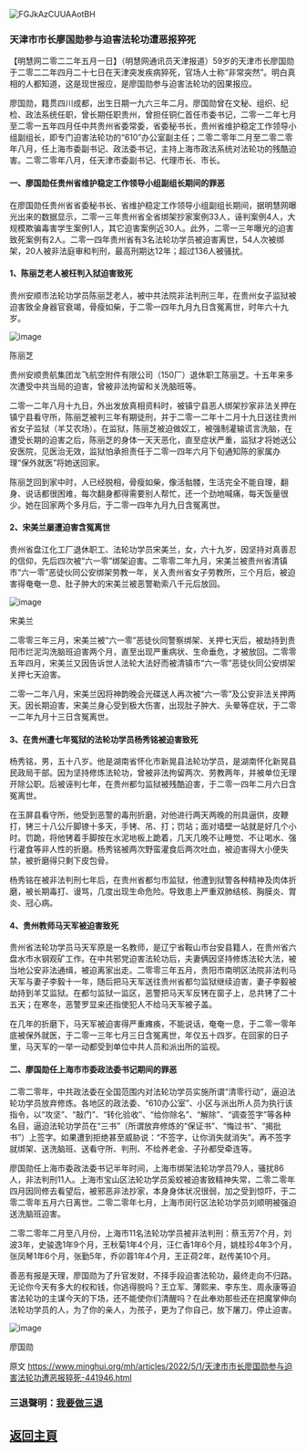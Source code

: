 ![FGJkAzCUUAAotBH](https://user-images.githubusercontent.com/79625284/166100132-2382b99c-6f07-4d9d-b54a-91a8f8d033e0.jpg)

### 天津市市长廖国勋参与迫害法轮功遭恶报猝死

【明慧网二零二二年五月一日】（明慧网通讯员天津报道）59岁的天津市长廖国勋于二零二二年四月二十七日在天津突发疾病猝死，官场人士称“非常突然”。明白真相的人都知道，这是现世报应，是廖国勋参与迫害法轮功的因果报应。

廖国勋，籍贯四川成都，出生日期一九六三年二月。廖国勋曾在文秘、组织、纪检、政法系统任职，曾长期任职贵州，曾担任铜仁首任市委书记，二零一二年七月至二零一五年四月任中共贵州省委常委，省委秘书长，贵州省维护稳定工作领导小组副组长，即专门迫害法轮功的“610”办公室副主任；二零二零年二月至二零二零年八月，任上海市委副书记、政法委书记，主持上海市政法系统对法轮功的残酷迫害。二零二零年八月，任天津市委副书记、代理市长、市长。

#### 一、廖国勋任贵州省维护稳定工作领导小组副组长期间的罪恶

在廖国勋任贵州省省委秘书长、省维护稳定工作领导小组副组长期间，据明慧网曝光出来的数据显示，二零一三年贵州省全省绑架抄家案例33人，诬判案例4人，大规模欺骗毒害学生案例1人，其它迫害案例近30人。此外，二零一三年曝光的迫害致死案例有2人。二零一四年贵州省有3名法轮功学员被迫害离世，54人次被绑架，20人被非法庭审和判刑，最高刑期达12年；超过136人被骚扰。

#### 1、陈丽芝老人被枉判入狱迫害致死

贵州安顺市法轮功学员陈丽芝老人，被中共法院非法判刑三年，在贵州女子监狱被迫害致全身器官衰竭，骨瘦如柴，于二零一四年九月九日含冤离世，时年六十九岁。

![image](https://user-images.githubusercontent.com/79625284/166140099-a2c10e1c-6a73-4549-b75a-fcb5988ab2da.png)

陈丽芝

贵州安顺贵航集团龙飞航空附件有限公司（150厂）退休职工陈丽芝。十五年来多次遭受中共当局的迫害，曾被非法拘留和关洗脑班等。

二零一二年八月十九日，外出发放真相资料时，被镇宁县恶人绑架抄家非法关押在镇宁县看守所，陈丽芝被判三年有期徒刑，并于二零一二年十二月十九日送往贵州省女子监狱（羊艾农场）。在监狱，陈丽芝被迫做奴工，被强制灌输谎言洗脑，在遭受长期的迫害之后，陈丽芝的身体一天天恶化，直至症状严重，监狱才将她送公安医院，见医治无效，监狱怕承担责任于二零一四年六月下旬通知陈的家属办理“保外就医”将她送回家。

陈丽芝回到家中时，人已经脱相，骨瘦如柴，像活骷髅，生活完全不能自理，翻身、说话都很困难，每次翻身都得需要别人帮忙，还一个劲地喊痛，每天饭量很少。她在回家两个多月后，于二零一四年九月九日含冤离世。

#### 2、宋美兰屡遭迫害含冤离世

贵州省盘江化工厂退休职工、法轮功学员宋美兰，女，六十九岁，因坚持对真善忍的信仰，先后四次被“六一零”绑架迫害。二零零二年九月，宋美兰被贵州省清镇市“六一零”恶徒伙同公安绑架劳教一年，关入贵州省女子劳教所，三个月后，被迫害得奄奄一息、肚子肿大的宋美兰被恶警勒索八千元后放回。

![image](https://user-images.githubusercontent.com/79625284/166140115-8c737fe8-9730-4318-9c25-869a4143dcf0.png)

宋美兰

二零零三年三月，宋美兰被“六一零”恶徒伙同警察绑架、关押七天后，被劫持到贵阳市烂泥沟洗脑班迫害两个月，直至出现严重病状、生命垂危，才被放回。二零零五年四月，宋美兰又因告诉世人法轮大法好而被清镇市“六一零”恶徒伙同公安绑架关押七天迫害。

二零一二年八月，宋美兰因将神韵晚会光碟送人再次被“六一零”及公安非法关押两天。因长期迫害，宋美兰身心受到极大伤害，出现肚子肿大、头晕等症状，于二零一二年九月十三日含冤离世。

#### 3、在贵州遭七年冤狱的法轮功学员杨秀铭被迫害致死

杨秀铭，男，五十八岁。他是湖南省怀化市新晃县法轮功学员，是湖南怀化新晃县民政局干部。因为坚持修炼法轮功，曾被非法拘留两次、劳教两年，并被单位无理开除公职。后被诬判七年，在贵州都匀监狱被残酷迫害，于二零一四年二月六日含冤离世。

在玉屏县看守所，他受到恶警的毒刑折磨，对他进行两天两晚的刑具逼供，皮鞭打，铐三十八公斤脚镣十多天，手铐、吊、打；罚站；面对墙壁一站就是好几个小时。罚跪，将他铐着手脚按在水泥地板上跪着，几天几晚不让睡觉、不让喝水、强行灌食等非人性的折磨。杨秀铭被两次野蛮灌食后两次吐血，被迫害得大小便失禁，被折磨得只剩下皮包骨。

杨秀铭在被非法判刑七年后，在贵州省都匀市监狱，他遭到狱警各种精神及肉体折磨，被长期毒打、谩骂，几度出现生命危险。导致患上严重双肺结核、胸膜炎、胃炎、冠心病。

#### 4、贵州教师马天军被迫害致死

贵州省法轮功学员马天军原是一名教师，是辽宁省鞍山市台安县籍人，在贵州省六盘水市水钢观矿工作。在中共邪党迫害法轮功后，夫妻俩因坚持修炼法轮大法，被当地公安非法通缉，被迫离家出走。二零零三年五月，贵阳市南明区法院非法判马天军与妻子李毅十一年，随后把马天军送往贵州省都匀监狱继续迫害，妻子李毅被劫持到羊艾监狱。在都匀监狱一监区，恶警把马天军反铐在窗子上，总共铐了二十五天；在寒冬，恶警罗显来还指使犯人不给马天军被子盖。

在几年的折磨下，马天军被迫害得严重瘫痪，不能说话，奄奄一息，于二零一零年底被保外就医，于二零一三年七月三日含冤离世，年仅五十四岁。在回家的日子里，马天军的一举一动都受到单位中共人员和派出所的监视。

#### 二、廖国勋任上海市市委政法委书记期间的罪恶

二零二零年，中共政法委在全国范围内对法轮功学员实施所谓“清零行动”，逼迫法轮功学员放弃修炼。各地区的政法委、“610办公室”、小区与派出所人员为执行该指令，以“攻坚”、“敲门”、“转化验收”、“给你除名”、“解除”、“调查签字”等各种名目，逼迫法轮功学员在“三书”（所谓放弃修炼的“保证书”、“悔过书”、“揭批书”）上签字。如果遭到拒绝甚至威胁说：“不签字，让你消失就消失”。再不签字就绑架、送洗脑班、送看守所、判刑、不给养老金、子孙都受牵连等。

廖国勋任上海市委政法委书记半年时间，上海市绑架法轮功学员79人，骚扰86人，非法判刑11人。上海市宝山区法轮功学员奚蛟被迫害致精神失常，二零二零年四月因同修去看望后，被邪恶非法抄家，本身身体状况很弱，加之受到惊吓，于二零二零年五月六日离世。二零二零年七月，上海市闵行区法轮功学员刘顺明被强迫送洗脑班迫害。

二零二零年二月至八月份，上海市11名法轮功学员被非法判刑：蔡玉芳7个月，刘波3年，史骏逸1年9个月，王秋菊1年4个月，汪仁香1年6个月，姚桂珍4年3个月，张凤琴1年6个月，张勤5年，乔卯蓉1年4个月，王正荷2年，赵传美10个月。

善恶有报是天理，廖国勋为了升官发财，不择手段迫害法轮功，最终走向不归路。无论你今天有多大的权和钱，你逃得脱吗？王立军、薄熙来、李东生、周永康等迫害法轮功的主谋今天的下场，还不能使你们清醒吗？在此奉劝那些还在把魔掌伸向法轮功学员的人，为了你的亲人，为孩子，更为了你自己，放下屠刀，停止迫害。

![image](https://user-images.githubusercontent.com/79625284/166140139-bc7dcd7d-affb-4ec0-a970-2f0dc653bb54.png)

廖国勋

原文 https://www.minghui.org/mh/articles/2022/5/1/天津市市长廖国勋参与迫害法轮功遭恶报猝死-441946.html

### 三退聲明：[我要做三退](https://tuidang.epochtimes.com/)

## [返回主頁](https://git.io/Js3EY)
